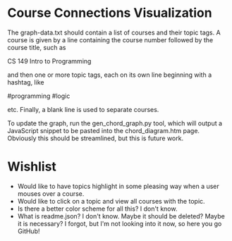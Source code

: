 # Course Connections Visualization

The graph-data.txt should contain a list of courses and their topic tags. A course is given by a line containing the course number followed by the course title, such as

CS 149 Intro to Programming

and then one or more topic tags, each on its own line beginning with a hashtag, like

#programming
#logic

etc. Finally, a blank line is used to separate courses. 

To update the graph, run the gen_chord_graph.py tool, which will output a JavaScript snippet to be pasted into the chord_diagram.htm page. Obviously this should be streamlined, but this is future work. 


# Wishlist

* Would like to have topics highlight in some pleasing way when a user mouses over a course. 
* Would like to click on a topic and view all courses with the topic. 
* Is there a better color scheme for all this? I don't know. 
* What is readme.json? I don't know. Maybe it should be deleted? Maybe it is necessary? I forgot, but I'm not looking into it now, so here you go GitHub!
